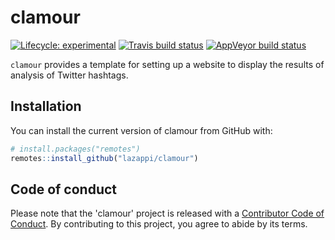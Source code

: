 # clamour

<!-- badges: start -->
[![Lifecycle: experimental](https://img.shields.io/badge/lifecycle-experimental-orange.svg)](https://www.tidyverse.org/lifecycle/#experimental)
[![Travis build status](https://travis-ci.com/lazappi/clamour.svg?branch=master)](https://travis-ci.com/lazappi/clamour)
[![AppVeyor build status](https://ci.appveyor.com/api/projects/status/github/lazappi/clamour?branch=master&svg=true)](https://ci.appveyor.com/project/lazappi/clamour)
<!-- badges: end -->

`clamour` provides a template for setting up a website to display the results of
analysis of Twitter hashtags.

## Installation

You can install the current version of clamour from GitHub with:

``` r
# install.packages("remotes")
remotes::install_github("lazappi/clamour")
```

## Code of conduct

Please note that the 'clamour' project is released with a
[Contributor Code of Conduct](CODE_OF_CONDUCT.md).
By contributing to this project, you agree to abide by its terms.
